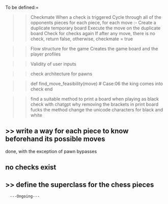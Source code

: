 To be defined:=

>>Checkmate
  When a check is triggered
  Cycle through all of the opponents pieces
    for each piece, for each move :-
      Create a duplicate temporary board
      Execute the move on the duplicate board
      Check for checks again
      If after any move, there is no check, return false, otherwise, checkmate = true

>> Flow structure for the game
Creates the game board and the player profiles 

>> Validity of user inputs

>> check architecture for pawns

>> def find_move_feasibility(move)
    <!-- # Case:01  start square, end square both the same color
    # Case:02  start square doesnt contain a piece
    # Case:03  start square doesnt contain a piece of the correct color
    # Case:04  out of the range of possible movements of the piece
    # Case:05  obstruction in the way -->
    # Case:06  the king comes into check
  end

>> find a suitable method to print a board when playing as black
>> check with chatgpt why removing the brackets in print board fucks the method
>> change the unicode characters for black and white
##  >> write a way for each piece to know beforehand its possible moves
done, with the exception of pawn bypasses

## no checks exist
##  >> define the superclass for the chess pieces

      ---Ongoing---


